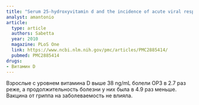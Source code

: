 ```yaml
---
title: "Serum 25-hydroxyvitamin d and the incidence of acute viral respiratory tract infections in healthy adults"
analyst: amantonio
article:
  type: article
  authors: Sabetta
  year: 2010
  magazine: PLoS One
  link: https://www.ncbi.nlm.nih.gov/pmc/articles/PMC2885414/
  pubmed: PMC2885414
drugs:
- Витамин D
---
```


Взрослые с уровнем витамина D выше 38 ng/mL болели ОРЗ в 2.7 раз реже, а продолжительность болезни у них была в 4.9 раз меньше. Вакцина от гриппа на заболеваемость не влияла.
